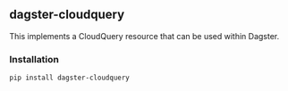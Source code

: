 ## dagster-cloudquery

This implements a CloudQuery resource that can be used within Dagster.

### Installation

```bash
pip install dagster-cloudquery
```
